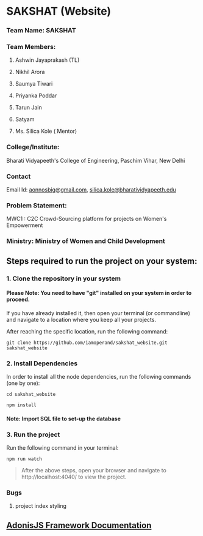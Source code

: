 # SAKSHAT (Website)

### Team Name: SAKSHAT

### Team Members:
  1. Ashwin Jayaprakash (TL)

  2. Nikhil Arora

  3. Saumya Tiwari

  4. Priyanka Poddar

  5. Tarun Jain

  6. Satyam

  7. Ms. Silica Kole ( Mentor)



### College/Institute:
Bharati Vidyapeeth's College of Engineering, Paschim Vihar, New Delhi

### Contact

 Email Id: aonnosbig@gmail.com,
 silica.kole@bharatividyapeeth.edu



### Problem Statement:
MWC1 : C2C Crowd-Sourcing platform for projects on Women's Empowerment



### Ministry: Ministry of Women and Child Development


## Steps required to run the project on your system:

### 1. Clone the repository in your system
#### Please Note: You need to have "git" installed on your system in order to proceed.
If you have already installed it, then open your terminal (or commandline) and navigate to a location where you keep all your projects.

After reaching the specific location, run the following command:

```
git clone https://github.com/iamoperand/sakshat_website.git sakshat_website
```

### 2. Install Dependencies

In order to install all the node dependencies, run the following commands (one by one):

```
cd sakshat_website
```

```
npm install
```

#### Note: Import SQL file to set-up the database
### 3. Run the project

Run the following command in your terminal:

```
npm run watch
```

> After the above steps, open your browser and navigate to http://localhost:4040/ to view the project.
### Bugs
1. project index styling


## [AdonisJS Framework Documentation](https://adonisjs.com/docs/3.2/overview)
